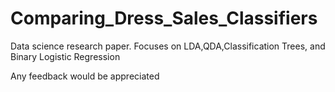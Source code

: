 # Comparing_Dress_Sales_Classifiers
Data science research paper. Focuses on LDA,QDA,Classification Trees, and Binary Logistic Regression 

Any feedback would be appreciated
